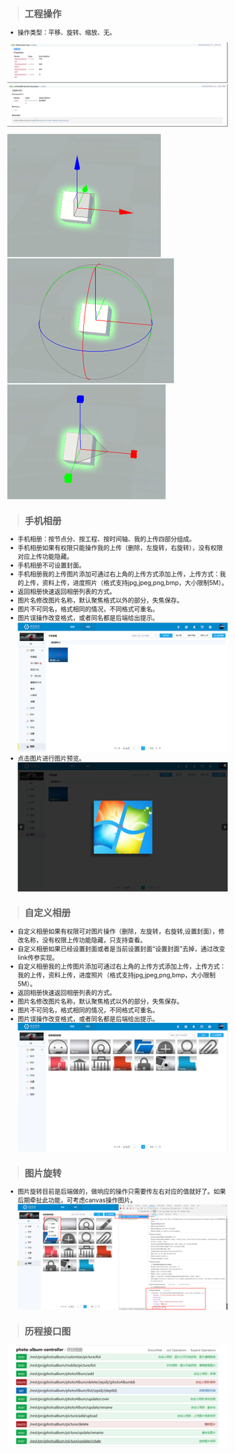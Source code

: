 > ## 工程操作

- 操作类型：平移、旋转、缩放、无。

![](../../img/compent-handel.png) 
![](../../img/componet-handel1.png) 

![](../../img/compent-transform.png) 
![](../../img/scale.png) 
![](../../img/rotate.png) 
> ## 手机相册

- 手机相册：按节点分、按工程、按时间轴、我的上传四部分组成。
- 手机相册如果有权限只能操作我的上传（删除，左旋转，右旋转），没有权限对应上传功能隐藏。
- 手机相册不可设置封面。
- 手机相册我的上传图片添加可通过右上角的上传方式添加上传，上传方式：我的上传，资料上传，进度照片（格式支持jpg,jpeg,png,bmp，大小限制5M）。
- 返回相册快速返回相册列表的方式。
- 图片名修改图片名称，默认聚焦格式以外的部分，失焦保存。
- 图片不可同名，格式相同的情况，不同格式可重名。
- 图片误操作改变格式，或者同名都是后端给出提示。
![](../../img/photo-mobile.png) 
- 点击图片进行图片预览。
![](../../img/photo-priview.png) 

> ## 自定义相册

- 自定义相册如果有权限可对图片操作（删除，左旋转，右旋转,设置封面），修改名称，没有权限上传功能隐藏，只支持查看。
- 自定义相册如果已经设置封面或者是当前设置封面“设置封面”去掉，通过改变link传参实现。
- 自定义相册我的上传图片添加可通过右上角的上传方式添加上传，上传方式：我的上传，资料上传，进度照片（格式支持jpg,jpeg,png,bmp，大小限制5M）。
- 返回相册快速返回相册列表的方式。
- 图片名修改图片名称，默认聚焦格式以外的部分，失焦保存。
- 图片不可同名，格式相同的情况，不同格式可重名。
- 图片误操作改变格式，或者同名都是后端给出提示。
![](../../img/photo-custom.png) 

> ## 图片旋转

 - 图片旋转目前是后端做的，做响应的操作只需要传左右对应的值就好了。如果后期牵扯此功能，可考虑canvas操作图片。
![](../../img/photo-rotate.png) 

> ## 历程接口图

![](../../img/photo-data.png) 